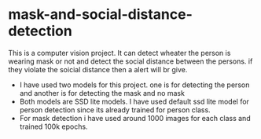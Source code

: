 # mask-and-social-distance-detection
This is a computer vision project. It can detect wheater the person is wearing mask or not and detect the social distance between the persons. if they violate the soicial distance then a alert will br give.
* I have used two models for this project. one is for detecting the person and another is for detecting the mask and no mask
* Both models are SSD lite models. I have used default ssd lite model for person detection since its already trained for person class.
* For mask detection i have used around 1000 images for each class and trained 100k epochs.
